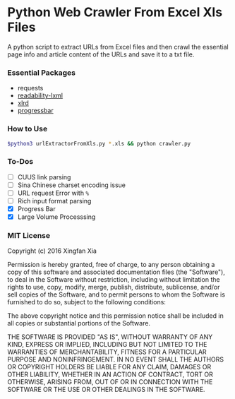 # Python Web Crawler From Excel Xls Files

A python script to extract URLs from Excel files and then crawl the essential page info and article content of the URLs and save it to a txt file.

### Essential Packages

- requests
- [readability-lxml](https://github.com/buriy/python-readability)
- [xlrd](https://github.com/python-excel/xlrd)
- [progressbar](https://github.com/niltonvolpato/python-progressbar)

### How to Use

```bash
$python3 urlExtractorFromXls.py *.xls && python crawler.py
```

### To-Dos

- [ ] CUUS link parsing
- [ ] Sina Chinese charset encoding issue
- [ ] URL request Error with `%`
- [ ] Rich input format parsing
- [x] Progress Bar
- [x] Large Volume Processsing

### MIT License

Copyright (c) 2016 Xingfan Xia

Permission is hereby granted, free of charge, to any person obtaining a copy
of this software and associated documentation files (the "Software"), to deal
in the Software without restriction, including without limitation the rights
to use, copy, modify, merge, publish, distribute, sublicense, and/or sell
copies of the Software, and to permit persons to whom the Software is
furnished to do so, subject to the following conditions:

The above copyright notice and this permission notice shall be included in all
copies or substantial portions of the Software.

THE SOFTWARE IS PROVIDED "AS IS", WITHOUT WARRANTY OF ANY KIND, EXPRESS OR
IMPLIED, INCLUDING BUT NOT LIMITED TO THE WARRANTIES OF MERCHANTABILITY,
FITNESS FOR A PARTICULAR PURPOSE AND NONINFRINGEMENT. IN NO EVENT SHALL THE
AUTHORS OR COPYRIGHT HOLDERS BE LIABLE FOR ANY CLAIM, DAMAGES OR OTHER
LIABILITY, WHETHER IN AN ACTION OF CONTRACT, TORT OR OTHERWISE, ARISING FROM,
OUT OF OR IN CONNECTION WITH THE SOFTWARE OR THE USE OR OTHER DEALINGS IN THE
SOFTWARE.